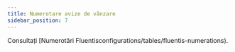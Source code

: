 ```yaml
---
title: Numerotare avize de vânzare
sidebar_position: 7
---
```


Consultați [Numerotări Fluentisconfigurations/tables/fluentis-numerations).